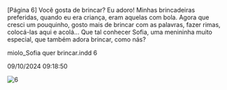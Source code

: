 [Página 6]
Você gosta de brincar?
Eu adoro!
Minhas brincadeiras preferidas, quando eu era criança, eram
aquelas com bola. Agora que cresci um pouquinho, gosto
mais de brincar com as palavras, fazer rimas, colocá-las aqui
e acolá...
Que tal conhecer Sofia, uma menininha muito especial, que
também adora brincar, como nás?


miolo_Sofia quer brincar.indd 6

09/10/2024 09:18:50

![6](./img/page_6-01.jpg)

